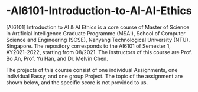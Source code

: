 # -AI6101-Introduction-to-AI-AI-Ethics

[AI6101] Introduction to AI & AI Ethics is a core course of Master of Science in Artificial Intelligence Graduate Programme (MSAI), School of Computer Science and Engineering (SCSE), Nanyang Technological University (NTU), Singapore. The repository corresponds to the AI6101 of Semester 1, AY2021-2022, starting from 08/2021. The instructors of this course are Prof. Bo An, Prof. Yu Han, and Dr. Melvin Chen.

The projects of this course consist of one individual Assignments, one individual Eassy, and one group Project. The topic of the assignment are shown below, and the specific score is not provided to us.
